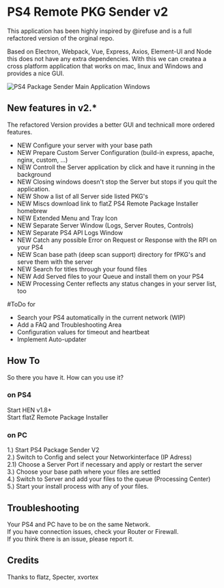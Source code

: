 # PS4 Remote PKG Sender v2  

This application has been highly inspired by @irefuse and is a full refactored version of the orginal repo.  

Based on Electron, Webpack, Vue, Express, Axios, Element-UI and Node this does not have any extra
dependencies. With this we can createa a cross platform application that works on mac, linux and Windows
and provides a nice GUI.  

![PS4 Package Sender Main Application Windows](https://cdn.discordapp.com/attachments/463406779599028265/926965282000474122/unknown.png)

## New features in v2.*
The refactored Version provides a better GUI and technicall more ordered features.  
* NEW Configure your server with your base path
* NEW Prepare Custom Server Configuration (build-in express, apache, nginx, custom, ...)  
* NEW Controll the Server application by click and have it running in the background  
* NEW Closing windows doesn't stop the Server but stops if you quit the application.   
* NEW Show a list of all Server side listed PKG's  
* NEW Miscs download link to flatZ PS4 Remote Package Installer homebrew  
* NEW Extended Menu and Tray Icon  
* NEW Separate Server Window (Logs, Server Routes, Controls)
* NEW Separate PS4 API Logs Window  
* NEW Catch any possible Error on Request or Response with the RPI on your PS4  
* NEW Scan base path (deep scan support) directory for fPKG's and serve them with the server  
* NEW Search for titles through your found files    
* NEW Add Served files to your Queue and install them on your PS4  
* NEW Processing Center reflects any status changes in your server list, too     

#ToDo for  
* Search your PS4 automatically in the current network (WIP)  
* Add a FAQ and Troubleshooting Area
* Configuration values for timeout and heartbeat  
* Implement Auto-updater  

## How To  
So there you have it. How can you use it?  

### on PS4
Start HEN v1.8+  
Start flatZ Remote Package Installer  

### on PC  
1.) Start PS4 Package Sender V2   
2.) Switch to Config and select your Networkinterface (IP Adress)  
2.1) Choose a Server Port if necessary and apply or restart the server  
3.) Choose your base path where your files are settled  
4.) Switch to Server and add your files to the queue (Processing Center)  
5.) Start your install process with any of your files.  

## Troubleshooting  
Your PS4 and PC have to be on the same Network.  
If you have connection issues, check your Router or Firewall.  
If you think there is an issue, please report it.  

## Credits
Thanks to flatz, Specter, xvortex
